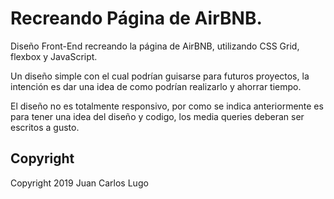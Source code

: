 # Recreando Página de AirBNB.

Diseño Front-End recreando la página de AirBNB, utilizando CSS Grid, flexbox y JavaScript.

Un diseño simple con el cual podrían guisarse para futuros proyectos, la intención es dar una idea de como podrían realizarlo y ahorrar tiempo.

El diseño no es totalmente responsivo, por como se indica anteriormente es para tener una idea del diseño y codigo, los media queries deberan ser escritos a gusto.

## Copyright

Copyright 2019 Juan Carlos Lugo

